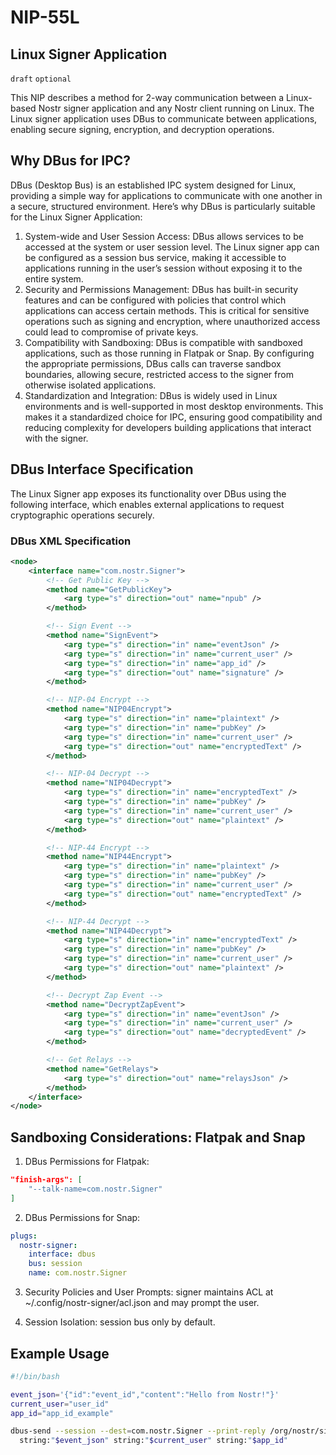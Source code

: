 # NIP-55L

## Linux Signer Application

`draft` `optional`

This NIP describes a method for 2-way communication between a Linux-based Nostr signer application and any Nostr client running on Linux. The Linux signer application uses DBus to communicate between applications, enabling secure signing, encryption, and decryption operations.

## Why DBus for IPC?

DBus (Desktop Bus) is an established IPC system designed for Linux, providing a simple way for applications to communicate with one another in a secure, structured environment. Here’s why DBus is particularly suitable for the Linux Signer Application:

1. System-wide and User Session Access: DBus allows services to be accessed at the system or user session level. The Linux signer app can be configured as a session bus service, making it accessible to applications running in the user’s session without exposing it to the entire system.
2. Security and Permissions Management: DBus has built-in security features and can be configured with policies that control which applications can access certain methods. This is critical for sensitive operations such as signing and encryption, where unauthorized access could lead to compromise of private keys.
3. Compatibility with Sandboxing: DBus is compatible with sandboxed applications, such as those running in Flatpak or Snap. By configuring the appropriate permissions, DBus calls can traverse sandbox boundaries, allowing secure, restricted access to the signer from otherwise isolated applications.
4. Standardization and Integration: DBus is widely used in Linux environments and is well-supported in most desktop environments. This makes it a standardized choice for IPC, ensuring good compatibility and reducing complexity for developers building applications that interact with the signer.

## DBus Interface Specification

The Linux Signer app exposes its functionality over DBus using the following interface, which enables external applications to request cryptographic operations securely.

### DBus XML Specification

```xml
<node>
	<interface name="com.nostr.Signer">
		<!-- Get Public Key -->
		<method name="GetPublicKey">
			<arg type="s" direction="out" name="npub" />
		</method>

		<!-- Sign Event -->
		<method name="SignEvent">
			<arg type="s" direction="in" name="eventJson" />
			<arg type="s" direction="in" name="current_user" />
			<arg type="s" direction="in" name="app_id" />
			<arg type="s" direction="out" name="signature" />
		</method>

		<!-- NIP-04 Encrypt -->
		<method name="NIP04Encrypt">
			<arg type="s" direction="in" name="plaintext" />
			<arg type="s" direction="in" name="pubKey" />
			<arg type="s" direction="in" name="current_user" />
			<arg type="s" direction="out" name="encryptedText" />
		</method>

		<!-- NIP-04 Decrypt -->
		<method name="NIP04Decrypt">
			<arg type="s" direction="in" name="encryptedText" />
			<arg type="s" direction="in" name="pubKey" />
			<arg type="s" direction="in" name="current_user" />
			<arg type="s" direction="out" name="plaintext" />
		</method>

		<!-- NIP-44 Encrypt -->
		<method name="NIP44Encrypt">
			<arg type="s" direction="in" name="plaintext" />
			<arg type="s" direction="in" name="pubKey" />
			<arg type="s" direction="in" name="current_user" />
			<arg type="s" direction="out" name="encryptedText" />
		</method>

		<!-- NIP-44 Decrypt -->
		<method name="NIP44Decrypt">
			<arg type="s" direction="in" name="encryptedText" />
			<arg type="s" direction="in" name="pubKey" />
			<arg type="s" direction="in" name="current_user" />
			<arg type="s" direction="out" name="plaintext" />
		</method>

		<!-- Decrypt Zap Event -->
		<method name="DecryptZapEvent">
			<arg type="s" direction="in" name="eventJson" />
			<arg type="s" direction="in" name="current_user" />
			<arg type="s" direction="out" name="decryptedEvent" />
		</method>

		<!-- Get Relays -->
		<method name="GetRelays">
			<arg type="s" direction="out" name="relaysJson" />
		</method>
	</interface>
</node>
```

## Sandboxing Considerations: Flatpak and Snap

1. DBus Permissions for Flatpak:

```json
"finish-args": [
    "--talk-name=com.nostr.Signer"
]
```

2. DBus Permissions for Snap:

```yaml
plugs:
  nostr-signer:
    interface: dbus
    bus: session
    name: com.nostr.Signer
```

3. Security Policies and User Prompts: signer maintains ACL at ~/.config/nostr-signer/acl.json and may prompt the user.

4. Session Isolation: session bus only by default.

## Example Usage

```bash
#!/bin/bash

event_json='{"id":"event_id","content":"Hello from Nostr!"}'
current_user="user_id"
app_id="app_id_example"

dbus-send --session --dest=com.nostr.Signer --print-reply /org/nostr/signer com.nostr.Signer.SignEvent \
  string:"$event_json" string:"$current_user" string:"$app_id"
```
